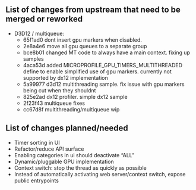 ## List of changes from upstream that need to be merged or reworked

- D3D12 / multiqueue:
	- 65f1ad0 dont insert gpu markers when disabled.
	- 2e8a4e6 move all gpu queues to a separate group
	- bce8b01 changed MT code to always have a main context. fixing up samples
	- 4aca53d added MICROPROFILE_GPU_TIMERS_MULTITHREADED define to enable simplified use of gpu markers. currently not supported by dx12 implementation
	- 5a99977 d3d12 multithreading sample. fix issue with gpu markers being cut when they shouldnt
	- 825e2ad dx12 profiler. simple dx12 sample
	- 2f23f43 multiqueue fixes
	- cc67d8f multithreading/multiqueue wip

## List of changes planned/needed

- Timer sorting in UI
- Refactor/reduce API surface
- Enabling categories in ui should deactivate “ALL”
- Dynamic/pluggable GPU implementation
- Context switch: stop the thread as quickly as possible
- Instead of automatically activating web server/context switch, expose public entrypoints
